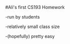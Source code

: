 #Ali's first CS193 Homework


-run by students

-relatively small class size 

-(hopefully) pretty easy 

